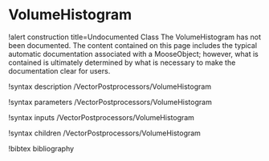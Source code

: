 <!-- MOOSE Documentation Stub: Remove this when content is added. -->

# VolumeHistogram

!alert construction title=Undocumented Class
The VolumeHistogram has not been documented. The content contained on this page includes the
typical automatic documentation associated with a MooseObject; however, what is contained is
ultimately determined by what is necessary to make the documentation clear for users.

!syntax description /VectorPostprocessors/VolumeHistogram

!syntax parameters /VectorPostprocessors/VolumeHistogram

!syntax inputs /VectorPostprocessors/VolumeHistogram

!syntax children /VectorPostprocessors/VolumeHistogram

!bibtex bibliography
